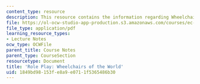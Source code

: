 ```yaml
---
content_type: resource
description: This resource contains the information regarding Wheelchairs of the World.
file: https://ol-ocw-studio-app-production.s3.amazonaws.com/courses/ec-701j-d-lab-i-development-fall-2009/1849bd98153fe8a9e0711f5365486b30_MITEC_701JF09_act02chair_rp.pdf
file_type: application/pdf
learning_resource_types:
- Lecture Notes
ocw_type: OCWFile
parent_title: Course Notes
parent_type: CourseSection
resourcetype: Document
title: 'Role Play: Wheelchairs of the World'
uid: 1849bd98-153f-e8a9-e071-1f5365486b30
---
```

